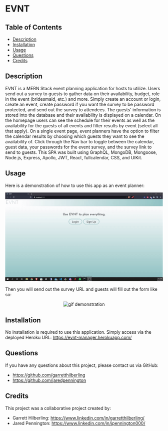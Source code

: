 # EVNT

## Table of Contents
* [Description](#Description)
* [Installation](#Installation)
* [Usage](#Usage)
* [Questions](#Questions)
* [Credits](#Credits)

## Description
EVNT is a MERN Stack event planning application for hosts to utilize. Users send out a survey to guests to gather data on their availability, budget, role in the event (bridesmaid, etc.) and more. Simply create an account or login, create an event, create password if you want the survey to be password protected, and send out the survey to attendees. The guests' information is stored into the database and their availability is displayed on a calendar. On the homepage users can see the schedule for their events as well as the availability for the guests of all events and filter results by event (select all that apply). On a single event page, event planners have the option to filter the calendar results by choosing which guests they want to see the availability of. Click through the Nav bar to toggle between the calendar, guest data, your passwords for the event survey, and the survey link to send to guests. This SPA was built using GraphQL, MongoDB, Mongoose, Node.js, Express, Apollo, JWT, React, fullcalendar, CSS, and UIKit. 

## Usage
Here is a demonstration of how to use this app as an event planner:

<div align="center">
        <img alt="gif demonstration" src="./client/src/assets/img/gif_demonstration_1.gif" width="700" />
</div>

Then you will send out the survey URL and guests will fill out the form like so:

<div align="center">
        <img alt="gif demonstration" src="./client/src/assets/img/gif_demonstration_2.gif" width="700" />
</div>


## Installation
No installation is required to use this application. Simply access via the deployed Heroku URL: https://evnt-manager.herokuapp.com/

## Questions
If you have any questions about this project, please contact us via GitHub:
* https://github.com/garretthilberling
* https://github.com/jaredpennington

## Credits
This project was a collaborative project created by:
* Garrett Hilberling: https://www.linkedin.com/in/garretthilberling/
* Jared Pennington: https://www.linkedin.com/in/jpennington000/
